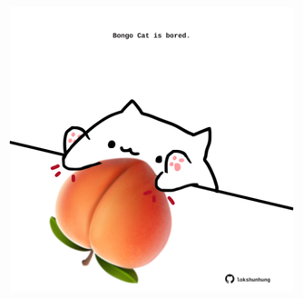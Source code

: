 <!-- built at 06/04/2022, 18:00:54 UTC -->
<p align="center">
  <img width="500" height="500" src="./ReadmeImage.svg">
</p>
